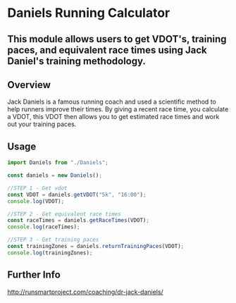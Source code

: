 # Daniels Running Calculator

## This module allows users to get VDOT's, training paces, and equivalent race times using Jack Daniel's training methodology.

## Overview

Jack Daniels is a famous running coach and used a scientific method to help runners improve their times.
By giving a recent race time, you calculate a VDOT, this VDOT then allows you to get estimated race times and work out your training paces.

## Usage
```javascript
import Daniels from "./Daniels";

const daniels = new Daniels();

//STEP 1 - Get vdot
const VDOT = daniels.getVDOT("5k", "16:00");
console.log(VDOT);

//STEP 2 - Get equivalent race times
const raceTimes = daniels.getRaceTimes(VDOT);
console.log(raceTimes);

//STEP 3 - Get training paces
const trainingZones = daniels.returnTrainingPaces(VDOT);
console.log(trainingZones);

```


## Further Info

http://runsmartproject.com/coaching/dr-jack-daniels/
